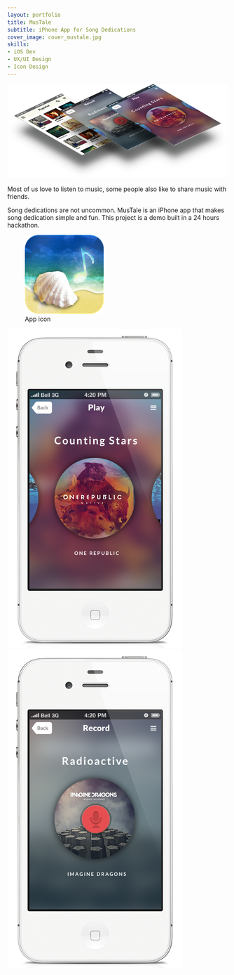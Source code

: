 ```yaml
---
layout: portfolio
title: MusTale
subtitle: iPhone App for Song Dedications
cover_image: cover_mustale.jpg
skills:
- iOS Dev
- UX/UI Design
- Icon Design
---
```


<div>
	<img src="img/perspective.png" alt="">
</div>


<p class="intro">
	Most of us love to listen to music, some people also like to share music with friends. 
</p>

Song dedications are not uncommon. MusTale is an iPhone app that makes song dedication simple and fun. This project is a demo built in a 24 hours hackathon.

<figure>
	<img src="img/icon.png" alt="" width="180">
	<figcaption>App icon</figcaption>
</figure>

<div>
	<img src="img/play.png" alt="">
</div>

<div>
	<img src="img/recording.png" alt="">
</div>





